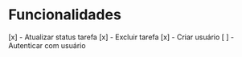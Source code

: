 # Funcionalidades

[x] - Atualizar status tarefa
[x] - Excluir tarefa
[x] - Criar usuário
[ ] - Autenticar com usuário
